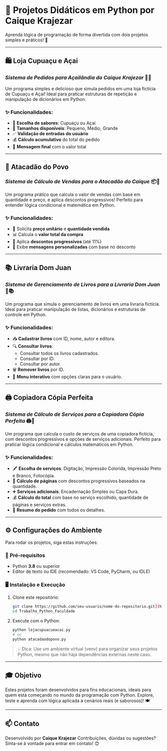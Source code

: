# 🍧 **Projetos Didáticos em Python por Caique Krajezar**

Aprenda lógica de programação de forma divertida com dois projetos simples e práticos! 🚀

---

## 🛍️ **Loja Cupuaçu e Açai**

### *Sistema de Pedidos para Açailândia do Caique Krajezar* 🍨🍫

Um programa simples e delicioso que simula pedidos em uma loja fictícia de Cupuaçu e Açaí! Ideal para praticar estruturas de repetição e manipulação de dicionários em Python.

### ✨ **Funcionalidades**:

* 🥤 **Escolha de sabores**: Cupuaçu ou Açaí
* 📏 **Tamanhos disponíveis**: Pequeno, Médio, Grande
* ✅ **Validação de entradas do usuário**
* 💰 **Cálculo acumulativo** do total do pedido
* 🧾 **Mensagem final** com o valor total

---

## 🏪 **Atacadão do Povo**

### *Sistema de Cálculo de Vendas para o Atacadão do Caique* 📦🧮

Um programa prático que calcula o valor de vendas com base em quantidade e preço, e aplica descontos progressivos! Perfeito para entender lógica condicional e matemática em Python.

### ✨ **Funcionalidades**:

* 🔢 Solicita **preço unitário** e **quantidade vendida**
* 📊 Calcula o **valor total da compra**
* 🎯 Aplica **descontos progressivos** (até 11%)
* 💬 Exibe **mensagens personalizadas** com base no desconto

---

## 📚 **Livraria Dom Juan**

### *Sistema de Gerenciamento de Livros para a Livraria Dom Juan* 📖📚

Um programa que simula o gerenciamento de livros em uma livraria fictícia. Ideal para praticar manipulação de listas, dicionários e estruturas de controle em Python.

### ✨ **Funcionalidades**:

* 📥 **Cadastrar livros** com ID, nome, autor e editora.
* 🔍 **Consultar livros**:
  * Consultar todos os livros cadastrados.
  * Consultar por ID.
  * Consultar por autor.
* 🗑️ **Remover livros** por ID.
* 🧾 **Menu interativo** com opções claras para o usuário.

---

## 🖨️ **Copiadora Cópia Perfeita**

### *Sistema de Cálculo de Serviços para a Copiadora Cópia Perfeita* 🖨️📄

Um programa que calcula o custo de serviços de uma copiadora fictícia, com descontos progressivos e opções de serviços adicionais. Perfeito para praticar lógica condicional e cálculos matemáticos em Python.

### ✨ **Funcionalidades**:

* 🖋️ **Escolha de serviços**: Digitação, Impressão Colorida, Impressão Preto e Branco, Fotocópia.
* 📄 **Cálculo de páginas** com descontos progressivos baseados na quantidade.
* ➕ **Serviços adicionais**: Encadernação Simples ou Capa Dura.
* 💰 **Cálculo do total** com base no serviço escolhido, quantidade de páginas e serviços extras.
* 🧾 **Resumo do pedido** com todos os detalhes.

---
## ⚙️ **Configurações do Ambiente**

Para rodar os projetos, siga estas instruções:

### 📌 **Pré-requisitos**

* Python **3.8** ou superior
* Editor de texto ou IDE (recomendado: VS Code, PyCharm, ou IDLE)

### 🖥️ **Instalação e Execução**

1. Clone este repositório:

   ```bash
   git clone https://github.com/seu-usuario/nome-do-repositorio.git](https://github.com/CaiqueKrajezar/Trabalho_Python_Faculdade.git
   cd Trabalho_Python_Faculdade
   ```
2. Execute com o Python:

   ```bash
   python lojacupuacueacai.py
   # ou
   python atacadaodopovo.py
   ```

> 💡 Dica: Use um ambiente virtual (venv) para organizar seus projetos Python, mesmo que não haja dependências externas neste caso.

---

## 🎓 **Objetivo**

Estes projetos foram desenvolvidos para fins educacionais, ideais para quem está começando no mundo da programação com Python.
Explore, teste e aprenda com lógica aplicada a cenários reais (e saborosos)! 🍽️

---

## 📫 **Contato**

Desenvolvido por **Caique Krajezar**
Contribuições, dúvidas ou sugestões? Sinta-se à vontade para entrar em contato! 😊
